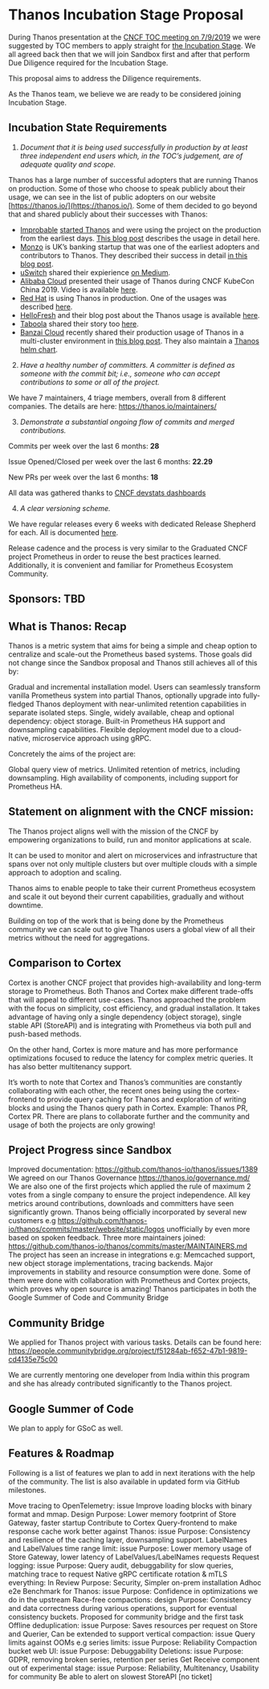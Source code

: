 # Thanos Incubation Stage Proposal
 
During Thanos presentation at the [CNCF TOC meeting on 7/9/2019](https://docs.google.com/presentation/d/1jhzJlSAAJNNil1nIYp60eSMH3LPd6AwqHLt3vEAzMSg/edit#slide=id.g5cdf155fc3_0_4)
we were suggested by TOC members to apply straight for [the Incubation Stage](https://github.com/cncf/toc/blob/master/process/graduation_criteria.adoc#incubating-stage).
We all agreed back then that we will join Sandbox first and after that perform Due Diligence required for the Incubation Stage. 
 
This proposal aims to address the Diligence requirements.
 
As the Thanos team, we believe we are ready to be considered joining Incubation Stage.

## Incubation State Requirements

1. *Document that it is being used successfully in production by at least three independent end users which, in the TOC’s judgement, are of adequate quality and scope.*

Thanos has a large number of successful adopters that are running Thanos on production. 
Some of those who choose to speak publicly about their usage, we can see in the list of public adopters on our website [https://thanos.io/](https://thanos.io/).
Some of them decided to go beyond that and shared publicly about their successes with Thanos:
 
* [Improbable](https://improbable.io) [started Thanos](https://improbable.io/blog/thanos-prometheus-at-scale)
and were using the project on the production from the earliest days. [This blog post](https://improbable.io/blog/thanos-architecture-at-improbable)
describes the usage in detail here.
* [Monzo](https://monzo.com/) is UK’s banking startup that was one of the earliest adopters and contributors to Thanos. 
They described their success in detail [in this blog post](https://monzo.com/blog/2018/07/27/how-we-monitor-monzo).
* [uSwitch](https://www.uswitch.com/) shared their expierience [on Medium](https://medium.com/uswitch-labs/making-prometheus-more-awesome-with-thanos-fbec8c6c28ad).
* [Alibaba Cloud](https://us.alibabacloud.com/) presented their usage of Thanos during CNCF KubeCon China 2019. Video is available [here](https://www.youtube.com/watch?v=ZS6zMksfipc).
* [Red Hat](https://www.redhat.com/) is using Thanos in production. One of the usages was described [here](https://blog.openshift.com/federated-prometheus-with-thanos-receive/). 
* [HelloFresh](https://engineering.hellofresh.com/) and their blog post about the Thanos usage is available [here](https://engineering.hellofresh.com/monitoring-at-hellofresh-part-1-architecture-677b4bd6b728). 
* [Taboola](https://engineering.taboola.com/) shared their story too [here](https://engineering.taboola.com/monitoring-and-metering-scale/).
* [Banzai Cloud](https://banzaicloud.com/) recently shared their production usage of Thanos in a multi-cluster environment in [this blog post](https://banzaicloud.com/blog/multi-cluster-monitoring/).
They also maintain a [Thanos helm chart](https://github.com/banzaicloud/banzai-charts/tree/master/thanos).
 
2. *Have a healthy number of committers. A committer is defined as someone with the commit bit; i.e., someone who can accept contributions to some or all of the project.*
 
We have 7 maintainers, 4 triage members, overall from 8 different companies. The details are here: https://thanos.io/maintainers/
 
3. *Demonstrate a substantial ongoing flow of commits and merged contributions.*
 
Commits per week over the last 6 months: **28**

Issue Opened/Closed per week over the last 6 months: **22.29**
 

 
New PRs per week over the last 6 months: **18**

All data was gathered thanks to [CNCF devstats dashboards](https://thanos.devstats.cncf.io/d/8/dashboards?orgId=1&from=now-6M&to=now-1h)
 
4. *A clear versioning scheme.*
 
We have regular releases every 6 weeks with dedicated Release Shepherd for each. All is documented [here](https://thanos.io/release-process.md/).
 
Release cadence and the process is very similar to the Graduated CNCF project Prometheus in order to reuse the best practices learned. Additionally, it is convenient and familiar for Prometheus Ecosystem Community.

## Sponsors: TBD
 
## What is Thanos: Recap
 
Thanos is a metric system that aims for being a simple and cheap option to centralize and scale-out the Prometheus based systems. Those goals did not change since the Sandbox proposal and Thanos still achieves all of this by:

Gradual and incremental installation model. Users can seamlessly transform vanilla Prometheus system into partial Thanos, optionally upgrade into fully-fledged Thanos deployment with near-unlimited retention capabilities in separate isolated steps.
Single, widely available, cheap and optional dependency: object storage.
Built-in Prometheus HA support and downsampling capabilities.
Flexible deployment model due to a cloud-native, microservice approach using gRPC.

Concretely the aims of the project are:

Global query view of metrics.
Unlimited retention of metrics, including downsampling.
High availability of components, including support for Prometheus HA.

## Statement on alignment with the CNCF mission:

The Thanos project aligns well with the mission of the CNCF by empowering organizations to build, run and monitor applications at scale.

It can be used to monitor and alert on microservices and infrastructure that spans over not only multiple clusters but over multiple clouds with a simple approach to adoption and scaling.

Thanos aims to enable people to take their current Prometheus ecosystem and scale it out beyond their current capabilities, gradually and without downtime.

Building on top of the work that is being done by the Prometheus community we can scale out to give Thanos users a global view of all their metrics without the need for aggregations.

## Comparison to Cortex

Cortex is another CNCF project that provides high-availability and long-term storage to Prometheus. Both Thanos and Cortex make different trade-offs that will appeal to different use-cases. Thanos approached the problem with the focus on simplicity, cost efficiency, and gradual installation. It takes advantage of having only a single dependency (object storage), single stable API (StoreAPI) and is integrating with Prometheus via both pull and push-based methods. 

On the other hand, Cortex is more mature and has more performance optimizations focused to reduce the latency for complex metric queries. It has also better multitenancy support.

It’s worth to note that Cortex and Thanos’s communities are constantly collaborating with each other, the recent ones being using the cortex-frontend to provide query caching for Thanos and exploration of writing blocks and using the Thanos query path in Cortex. Example: Thanos PR, Cortex PR. There are plans to collaborate further and the community and usage of both the projects are only growing!
## Project Progress since Sandbox

Improved documentation: https://github.com/thanos-io/thanos/issues/1389
We agreed on our Thanos Governance https://thanos.io/governance.md/ We are also one of the first projects which applied the rule of maximum 2 votes from a single company to ensure the project independence.
All key metrics around contributions, downloads and committers have seen significantly grown.
Thanos being officially incorporated by several new customers e.g https://github.com/thanos-io/thanos/commits/master/website/static/logos unofficially by even more based on spoken feedback.
Three more maintainers joined: https://github.com/thanos-io/thanos/commits/master/MAINTAINERS.md
The project has seen an increase in integrations e.g: Memcached support, new object storage implementations, tracing backends.
Major improvements in stability and resource consumption were done. Some of them were done with collaboration with Prometheus and Cortex projects, which proves why open source is amazing!
Thanos participates in both the Google Summer of Code and Community Bridge 
## Community Bridge
We applied for Thanos project with various tasks. Details can be found here: https://people.communitybridge.org/project/f51284ab-f652-47b1-9819-cd4135e75c00

We are currently mentoring one developer from India within this program and she has already contributed significantly to the Thanos project.
## Google Summer of Code
We plan to apply for GSoC as well.
## Features & Roadmap
Following is a list of features we plan to add in next iterations with the help of the community.
The list is also available in updated form via GitHub milestones.

Move tracing to OpenTelemetry: issue
Improve loading blocks with binary format and mmap. Design
Purpose: Lower memory footprint of Store Gateway, faster startup
Contribute to Cortex Query-frontend to make response cache work better against Thanos: issue
Purpose: Consistency and resilience of the caching layer, downsampling support.
LabelNames and LabelValues time range limit: issue
Purpose: Lower memory usage of Store Gateway, lower latency of LabelValues/LabelNames requests
Request logging: issue 
Purpose: Query audit, debuggability for slow queries, matching trace to request
Native gRPC certificate rotation & mTLS everything: In Review
Purpose: Security, Simpler on-prem installation
Adhoc e2e Benchmark for Thanos: issue
Purpose: Confidence in optimizations we do in the upstream
Race-free compactions: design
Purpose: Consistency and data correctness during various operations, support for eventual consistency buckets.
Proposed for community bridge and the first task
Offline deduplication: issue
Purpose: Saves resources per request on Store and Querier, 
Can be extended to support vertical compaction: issue
Query limits against OOMs e.g series limits: issue
Purpose: Reliability
Compaction bucket web UI: issue
Purpose: Debuggability
Deletions: issue
Purpose: GDPR, removing broken series, retention per series
Get Receive component out of experimental stage: issue
Purpose: Reliability, Multitenancy, Usability for community
Be able to alert on slowest StoreAPI [no ticket]

